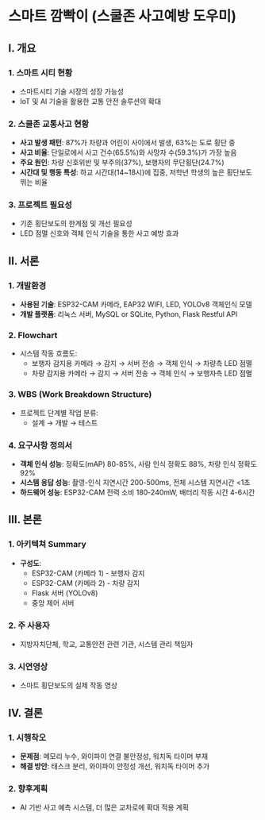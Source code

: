 # 스마트 깜빡이 (스쿨존 사고예방 도우미)

## Ⅰ. 개요

### 1. 스마트 시티 현황
- 스마트시티 기술 시장의 성장 가능성
- IoT 및 AI 기술을 활용한 교통 안전 솔루션의 확대

### 2. 스쿨존 교통사고 현황
- **사고 발생 패턴**: 87%가 차량과 어린이 사이에서 발생, 63%는 도로 횡단 중
- **사고 비율**: 단일로에서 사고 건수(65.5%)와 사망자 수(59.3%)가 가장 높음
- **주요 원인**: 차량 신호위반 및 부주의(37%), 보행자의 무단횡단(24.7%)
- **시간대 및 행동 특성**: 하교 시간대(14~18시)에 집중, 저학년 학생의 높은 횡단보도 뛰는 비율

### 3. 프로젝트 필요성
- 기존 횡단보도의 한계점 및 개선 필요성
- LED 점멸 신호와 객체 인식 기술을 통한 사고 예방 효과

## Ⅱ. 서론

### 1. 개발환경
- **사용된 기술**: ESP32-CAM 카메라, EAP32 WIFI, LED, YOLOv8 객체인식 모델
- **개발 플랫폼**: 리눅스 서버, MySQL or SQLite, Python, Flask Restful API

### 2. Flowchart
- 시스템 작동 흐름도: 
  - 보행자 감지용 카메라 → 감지 → 서버 전송 → 객체 인식 → 차량측 LED 점멸
  - 차량 감지용 카메라 → 감지 → 서버 전송 → 객체 인식 → 보행자측 LED 점멸

### 3. WBS (Work Breakdown Structure)
- 프로젝트 단계별 작업 분류: 
  - 설계 → 개발 → 테스트

### 4. 요구사항 정의서
- **객체 인식 성능**: 정확도(mAP) 80-85%, 사람 인식 정확도 88%, 차량 인식 정확도 92%
- **시스템 응답 성능**: 촬영-인식 지연시간 200-500ms, 전체 시스템 지연시간 <1초
- **하드웨어 성능**: ESP32-CAM 전력 소비 180-240mW, 배터리 작동 시간 4-6시간

## Ⅲ. 본론

### 1. 아키텍쳐 Summary
- **구성도**:
  - ESP32-CAM (카메라 1) - 보행자 감지
  - ESP32-CAM (카메라 2) - 차량 감지
  - Flask 서버 (YOLOv8)
  - 중앙 제어 서버

### 2. 주 사용자
- 지방자치단체, 학교, 교통안전 관련 기관, 시스템 관리 책임자

### 3. 시연영상
- 스마트 횡단보도의 실제 작동 영상

## Ⅳ. 결론

### 1. 시행착오
- **문제점**: 메모리 누수, 와이파이 연결 불안정성, 워치독 타이머 부재
- **해결 방안**: 태스크 분리, 와이파이 안정성 개선, 워치독 타이머 추가

### 2. 향후계획
- AI 기반 사고 예측 시스템, 더 많은 교차로에 확대 적용 계획
